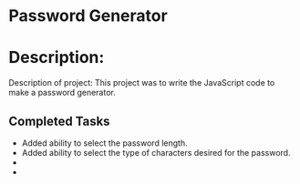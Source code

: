 # Password Generator

# Description:

Description of project: This project was to write the JavaScript code to make a password generator.

## Completed Tasks

* Added ability to select the password length.
* Added ability to select the type of characters desired for the password.
* 
* 